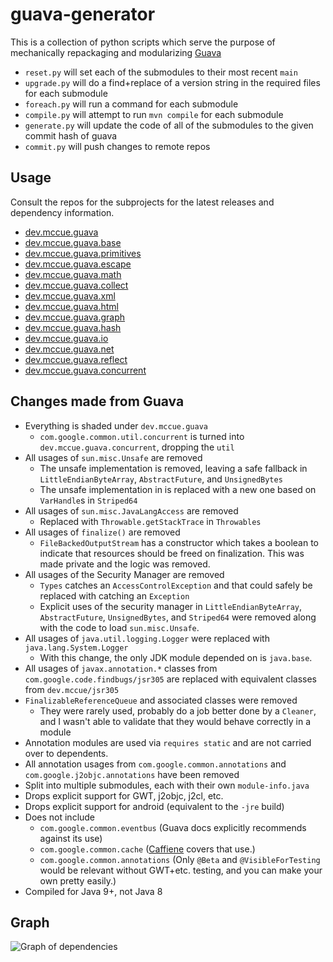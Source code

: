 # guava-generator

This is a collection of python scripts which serve the purpose of mechanically repackaging and modularizing
[Guava](https://github.com/google/guava)

- `reset.py` will set each of the submodules to their most recent `main`
- `upgrade.py` will do a find+replace of a version string in the required files for each submodule
- `foreach.py` will run a command for each submodule
- `compile.py` will attempt to run `mvn compile` for each submodule
- `generate.py` will update the code of all of the submodules to the given commit hash of guava
- `commit.py` will push changes to remote repos

## Usage

Consult the repos for the subprojects for the latest releases and dependency information.

* [dev.mccue.guava](https://github.com/bowbahdoe/guava)
* [dev.mccue.guava.base](https://github.com/bowbahdoe/guava-base)
* [dev.mccue.guava.primitives](https://github.com/bowbahdoe/guava-primitives)
* [dev.mccue.guava.escape](https://github.com/bowbahdoe/guava-escape)
* [dev.mccue.guava.math](https://github.com/bowbahdoe/guava-math)
* [dev.mccue.guava.collect](https://github.com/bowbahdoe/guava-collect)
* [dev.mccue.guava.xml](https://github.com/bowbahdoe/guava-xml)
* [dev.mccue.guava.html](https://github.com/bowbahdoe/guava-html)
* [dev.mccue.guava.graph](https://github.com/bowbahdoe/guava-graph)
* [dev.mccue.guava.hash](https://github.com/bowbahdoe/guava-hash)
* [dev.mccue.guava.io](https://github.com/bowbahdoe/guava-io)
* [dev.mccue.guava.net](https://github.com/bowbahdoe/guava-net)
* [dev.mccue.guava.reflect](https://github.com/bowbahdoe/guava-reflect)
* [dev.mccue.guava.concurrent](https://github.com/bowbahdoe/guava-concurrent)

## Changes made from Guava

* Everything is shaded under `dev.mccue.guava`
    * `com.google.common.util.concurrent` is turned into `dev.mccue.guava.concurrent`, dropping the `util`
* All usages of `sun.misc.Unsafe` are removed
    * The unsafe implementation is removed, leaving a safe fallback in `LittleEndianByteArray`, `AbstractFuture`, and `UnsignedBytes`
    * The unsafe implementation in is replaced with a new one based on `VarHandle`s in `Striped64`
* All usages of `sun.misc.JavaLangAccess` are removed
    * Replaced with `Throwable.getStackTrace` in `Throwables`
* All usages of `finalize()` are removed
    * `FileBackedOutputStream` has a constructor which takes a boolean to indicate that resources should be freed on finalization. This was made private and the logic was removed.
* All usages of the Security Manager are removed
    * `Types` catches an `AccessControlException` and that could safely be replaced with catching an `Exception`
    * Explicit uses of the security manager in `LittleEndianByteArray`, `AbstractFuture`, `UnsignedBytes`,  and `Striped64` were removed along with the code to load `sun.misc.Unsafe`.
* All usages of `java.util.logging.Logger` were replaced with `java.lang.System.Logger`
    * With this change, the only JDK module depended on is `java.base`.
* All usages of `javax.annotation.*` classes from `com.google.code.findbugs/jsr305` are replaced with equivalent classes from `dev.mccue/jsr305`
* `FinalizableReferenceQueue` and associated classes were removed
    * They were rarely used, probably do a job better done by a `Cleaner`, and I wasn't able to validate that they would behave correctly in a module
* Annotation modules are used via `requires static` and are not carried over to dependents.
* All annotation usages from `com.google.common.annotations` and `com.google.j2objc.annotations` have been removed
* Split into multiple submodules, each with their own `module-info.java`
* Drops explicit support for GWT, j2objc, j2cl, etc.
* Drops explicit support for android (equivalent to the `-jre` build)
* Does not include
  * `com.google.common.eventbus` (Guava docs explicitly recommends against its use)
  * `com.google.common.cache` ([Caffiene](https://github.com/ben-manes/caffeine) covers that use.)
  * `com.google.common.annotations` (Only `@Beta` and `@VisibleForTesting` would be relevant without GWT+etc. testing, and you can make your own pretty easily.)
* Compiled for Java 9+, not Java 8

## Graph 

![Graph of dependencies](https://github.com/bowbahdoe/guava-generator/assets/5004262/6abfda23-1a05-4a51-8927-ff98edf2156a)

